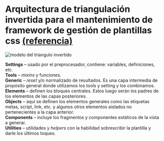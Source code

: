# Arquitectura de triangulación invertida para el mantenimiento de framework de gestión de plantillas css [(referencia)][2]

![modelo del triangulo invertido][1]
	
**Settings** – usado por el preprocesador, contiene: variables, definiciones, etc.\
**Tools** – _mixins_ y funciones.\
**Generic** – _reset_ y/o normalizado de resultados. Es una capa intermedia de propósito general donde utilizamos los tools y setting y los combinamos.\
**Elements** – definen los bloques centrales. Estos luego serán los padres de los elementos de las capas posteriores.\
**Objects** – aquí se definen los elementos generales como las etiquetas metas, script, link, etc. y algunos otros elementos aislados no pertenecientes a la capa anterior.\
**Components** – incluye los fragmentos y componentes estáticos de la vista a generar.\
**Utilities** – utilidades y _helpers_ con la habilidad sobrescribir la plantilla y darle los últimos toques.

[1]:https://www.xfivecdn.com/xfive/wp-content/uploads/2016/02/01083650/itcss-layers2.svg
[2]:https://www.xfive.co/blog/itcss-scalable-maintainable-css-architecture/